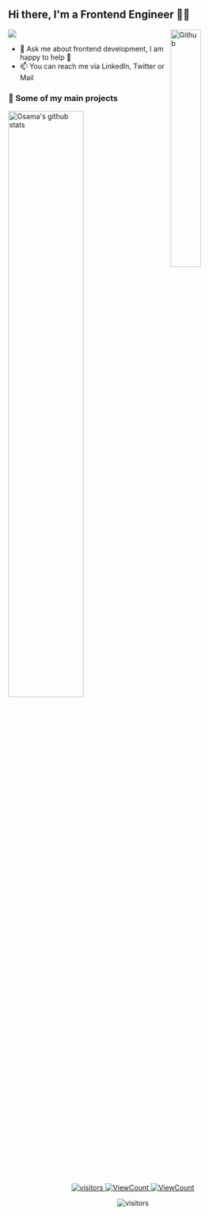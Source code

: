 ## Hi there, I'm a Frontend Engineer 👨‍💻

![](https://img.shields.io/badge/Frontend-Engineer-sucess)
<img width="35%" align="right" alt="Github" src="https://raw.githubusercontent.com/onimur/.github/master/.resources/git-header.svg" />

- 💬 Ask me about frontend development, I am happy to help 🤝
- 📫 You can reach me via LinkedIn, Twitter or Mail

### 🚀 Some of my main projects
 

    
<img width="55%" alt="Osama's github stats" src="https://github-readme-stats.vercel.app/api?username=osamamammar&show_icons=true&hide_border=true&title_color=000000" />

<p align="center" >
 <a href="https://linkedin.com/in/osamamammar/" target="_blank">
  <img alt="visitors" src="https://img.shields.io/badge/-LinkedIn-blue?style=flat&logo=Linkedin&logoColor=white&link=https://linkedin.com/in/osamamammar/" />
 </a>
 <a href="https://twitter.com/osamamammar" target="_blank">
  <img alt="ViewCount" src="https://img.shields.io/badge/-Twitter-1ca0f1?style=flat&labelColor=1ca0f1&logo=twitter&logoColor=white&link=https://twitter.com/osamamammar" />
 </a>
 <a href="mailto:osamaammar29@gmail.com">
  <img alt="ViewCount" src="https://img.shields.io/badge/-Gmail-c14438?style=flat&logo=Gmail&logoColor=white&link=mailto:osamaammar29@gmail.com" />
 </a>
</p>
 
<p align="center" >
  <img alt="visitors" src="https://visitor-badge.glitch.me/badge?page_id=osamamammar.visitor.svg" />
</p>
